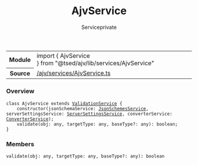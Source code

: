 
<header class="symbol-info-header"><h1 id="ajvservice">AjvService</h1><label class="symbol-info-type-label service">Service</label><label class="api-type-label private" title="private">private</label></header>
<!-- summary -->
<section class="symbol-info"><table class="is-full-width"><tbody><tr><th>Module</th><td><div class="lang-typescript"><span class="token keyword">import</span> { AjvService }&nbsp;<span class="token keyword">from</span>&nbsp;<span class="token string">"@tsed/ajv/lib/services/AjvService"</span></div></td></tr><tr><th>Source</th><td><a href="https://github.com/Romakita/ts-express-decorators/blob/v4.14.0/src//ajv/services/AjvService.ts#L0-L0">/ajv/services/AjvService.ts</a></td></tr></tbody></table></section>
<!-- overview -->


### Overview


<pre><code class="typescript-lang "><span class="token keyword">class</span> AjvService <span class="token keyword">extends</span> <a href="#api/common/filters/validationservice"><span class="token">ValidationService</span></a> <span class="token punctuation">{</span>
    <span class="token keyword">constructor</span><span class="token punctuation">(</span>jsonSchemaService<span class="token punctuation">:</span> <a href="#api/common/jsonschema/jsonschemesservice"><span class="token">JsonSchemesService</span></a><span class="token punctuation">,</span> serverSettingsService<span class="token punctuation">:</span> <a href="#api/common/config/serversettingsservice"><span class="token">ServerSettingsService</span></a><span class="token punctuation">,</span> converterService<span class="token punctuation">:</span> <a href="#api/common/converters/converterservice"><span class="token">ConverterService</span></a><span class="token punctuation">)</span><span class="token punctuation">;</span>
    <span class="token function">validate</span><span class="token punctuation">(</span>obj<span class="token punctuation">:</span> <span class="token keyword">any</span><span class="token punctuation">,</span> targetType<span class="token punctuation">:</span> <span class="token keyword">any</span><span class="token punctuation">,</span> baseType?<span class="token punctuation">:</span> <span class="token keyword">any</span><span class="token punctuation">)</span><span class="token punctuation">:</span> <span class="token keyword">boolean</span><span class="token punctuation">;</span>
<span class="token punctuation">}</span></code></pre>


<!-- Parameters -->

<!-- Description -->

<!-- Members -->







### Members



<div class="method-overview">
<pre><code class="typescript-lang "><span class="token function">validate</span><span class="token punctuation">(</span>obj<span class="token punctuation">:</span> <span class="token keyword">any</span><span class="token punctuation">,</span> targetType<span class="token punctuation">:</span> <span class="token keyword">any</span><span class="token punctuation">,</span> baseType?<span class="token punctuation">:</span> <span class="token keyword">any</span><span class="token punctuation">)</span><span class="token punctuation">:</span> <span class="token keyword">boolean</span></code></pre>
</div>









